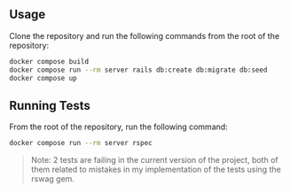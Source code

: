 ## Usage

Clone the repository and run the following commands from the root of the repository:

```sh
docker compose build
docker compose run --rm server rails db:create db:migrate db:seed
docker compose up
```

## Running Tests

From the root of the repository, run the following command:

```sh
docker compose run --rm server rspec
```

> Note: 2 tests are failing in the current version of the project, both of them related to mistakes in my implementation of the tests using the rswag gem.




